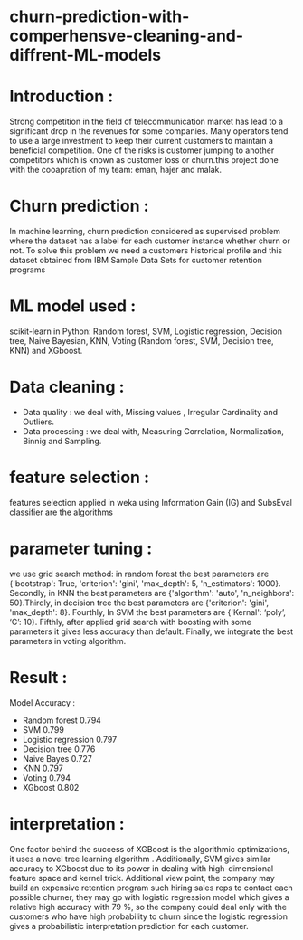 # churn-prediction-with-comperhensve-cleaning-and-diffrent-ML-models
# Introduction :
Strong competition in the field of telecommunication market has lead to a significant drop in the revenues for some companies. Many operators tend to use a large investment to keep their current customers to maintain a beneficial competition. One of the risks is customer jumping to another competitors which is known as customer loss or churn.this project done with the cooapration of my team: eman, hajer and malak.
# Churn prediction :
In machine learning, churn prediction considered as supervised problem where the dataset has a label for each customer instance whether churn or not. To solve this problem we need a customers historical profile and this dataset obtained from IBM Sample Data Sets for customer retention programs
# ML model used :
scikit-learn in Python:
Random forest, SVM, Logistic regression, Decision tree, Naive Bayesian, KNN, Voting (Random forest, SVM, Decision tree, KNN) and XGboost.
# Data cleaning :
- Data quality : we deal with, Missing values , Irregular Cardinality and Outliers.
- Data processing : we deal with, Measuring Correlation, Normalization, Binnig and Sampling.
# feature selection :
features selection applied in weka using Information Gain (IG) and SubsEval classifier are the algorithms 
# parameter tuning :
we use grid search method: in random forest the best parameters are {'bootstrap': True, 'criterion': 'gini', 'max_depth': 5, 'n_estimators': 1000}. Secondly, in KNN the best parameters are {'algorithm': 'auto', 'n_neighbors': 50}.Thirdly, in decision tree the best parameters are {'criterion': 'gini', 'max_depth': 8}. Fourthly, In SVM the best parameters are {'Kernal': ‘poly’, ‘C’: 10}. Fifthly, after applied grid search with boosting with some parameters it gives less accuracy than default. Finally, we integrate the best parameters in voting algorithm.
# Result :
Model	Accuracy :
- Random forest	0.794
- SVM	0.799
- Logistic regression	0.797
- Decision tree	0.776
- Naive Bayes	0.727
- KNN	0.797
- Voting	0.794
- XGboost	0.802
# interpretation :
One factor behind the success of XGBoost is the algorithmic optimizations, it uses a novel tree learning algorithm . Additionally, SVM gives similar accuracy to XGboost due to its power in dealing with high-dimensional feature space and kernel trick. 
Additional view point, the company may build an expensive retention program such hiring sales reps to contact each possible churner, they may go with logistic regression model which gives a relative high accuracy with 79 %, so the company could deal only with the customers who have high probability to churn since the logistic regression gives a probabilistic interpretation prediction for each customer.
